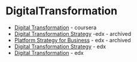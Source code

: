 # DigitalTransformation


* [Digital Transformation](https://www.coursera.org/learn/bcg-uva-darden-digital-transformation/home/welcome) - coursera
* [Digital Transformation Strategy](https://courses.edx.org/courses/course-v1:BUx+QD501x+2T2017/course/) -edx - archived
* [Platform Strategy for Business](https://courses.edx.org/courses/course-v1:BUx+QD505x+2T2017/course/) - edx - archived
* [Digital Transformation Strategy](https://www.edx.org/course/digital-transformation-strategy-2) - edx
* [Digital Transformation](https://www.edx.org/professional-certificate/kthx-digital-transformation) - edx
